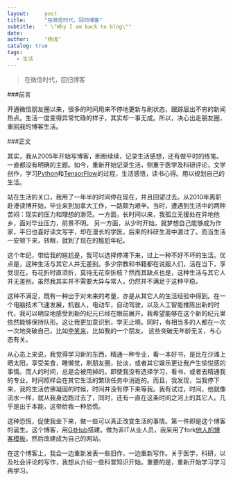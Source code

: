 ```yaml
---
layout:     post
title:      "在微信时代，回归博客"
subtitle:   " \"Why I am back to blog\""
date:       
author:     "杨浅"
catalog: true
tags:
   - 生活
---
```


>在微信时代，回归博客


###前言

开通微信朋友圈以来，很多的时间用来不停地更新与刷状态，跟踪层出不穷的新闻热点。生活一度变得异常忙碌的样子，其实却一事无成。所以，决心出走朋友圈，重回我的博客生活。

###正文

其实，我从2005年开始写博客，断断续续，记录生活感想，还有做平时的练笔。一直都没有明确的主题。如今，重新开始记录生活，侧重于医学及科研评论，文学创作，学习[Python](https://www.codecademy.com/learn/python)和[TensorFlow](https://www.tensorflow.org/)的过程，生活感悟，读书心得。用以规划自己的生活。


站在生活的关口，我用了一年半的时间停在现在，并且回望过去。从2010年离职赴港读博开始，毕业来到加拿大工作，一路颇为艰辛。当时，遭遇到生活中的两种苦闷：现实的压力和理想的渺茫。一方面，长时间以来，我孤立无援处在异地他乡，面对毕业压力，前景不明。 另一方面，从少时开始，就梦想自己能够成为作家，平日也喜好读文写字，却在漫长的学医，后来的科研生涯中渡过了。而当生活一安顿下来，转眼，就到了现在的尴尬年纪。

这个年纪，带给我的尴尬是，我可以选择停滞下来，过上一种不好不坏的生活。优点是，这种生活与其它人并无差别。多少宗教和书籍都在说服人们，活在当下，享受现在。有花折时直须折，莫待无花空折枝？然而其缺点也是，这种生活与其它人并无差别。虽然我其实并不需要大异与常人，仍然并不满足于这种平稳。

这种不满足，既有一种出于对未来的考量，亦是从其它人的生活经验中得到。在一个电脑技术飞速发展，机器人，电动车，自动驾驶，以及人工智能推陈出新的时代，我可以明显地感受到新的纪元已经在眼前展开。我希望能够在这个新的纪元里依然能够保持队形。这让我更加意识到，学无止境。同时，有相当多的人都在一次一次地突破自己，比如[李笑来](http://blog.sina.com.cn/u/1576218000)，比如我的一个朋友。 这些突破无年龄无关，与心态有关。

从心态上来说，我觉得学习新的东西，精通一种专业，看一本好书，是比在沙滩上晒太阳，享受美食，睡懒觉，刷朋友圈，扯淡，或者其它娱乐更让我产生愉悦感的事情。而人的时间，总是会被用掉的。即使我没有选择学习，看书，或者去精通我的专业，时间照样会在其它生活的繁琐任务中消逝的。而且，我发现，当我停下来，我的生活仿佛凝固的时候，时间并没有停下来等我。我有试过，时间，他就像流水一样，就从我身边跑过去了，同时，还有一直在这条时间之河上的其它人。几乎是出于本能，这带给我一种恐慌。


这种恐慌，促使我坐下来，做一些可以真正改变生活的事情。第一件即是这个博客的诞生。这个博客，用[GitHub](https://github.com)搭建。做为非IT从业人员，我采用了fork[他人的博客模板](https://github.com/Huxpro)，然后改建成为自己的网站。

在这个博客上，我会一边重新发表一些旧作，一边重新写作。关于医学，科研，以及社会评论的写作，我想从介绍一些科普知识开始。重要的是，重新开始学习学习再学习。







 
